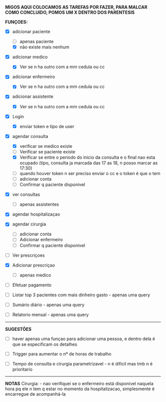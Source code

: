 **MIGOS AQUI COLOCAMOS AS TAREFAS POR FAZER, PARA MALCAR COMO CONCLUIDO, POMOS UM X DENTRO DOS PARENTESIS**

**FUNÇOES:**
- [X] adicionar paciente
    - [ ] apenas paciente
    - [X] não existe mais nenhum
- [X] adicionar medico
    - [X] Ver se n ha outro com a mm cedula ou cc 
- [X] adicionar enfermeiro
    - [X] Ver se n ha outro com a mm cedula ou cc
- [X] adicionar assistente
     - [X] Ver se n ha outro com a mm cedula ou cc
      
- [X] Login
    - [X] enviar token e tipo de user
    
- [X] agendar consulta
    - [X] verificar se medico existe
    - [ ] Verificar se paciente existe
    - [X] Verificar se entre o periodo do inicio da consulta e o final nao esta ocupado
          (tipo, consulta ja marcada das 17 as 18, n posso marcar as 17:30)
    - [ ] quando houver token n ser preciso enviar o cc e o token é que o tem
    - [ ] adicionar conta
    - [ ] Confirmar q paciente disponivel
- [X] ver consultas
    - [ ] apenas assistentes
      
- [X] agendar hospitalizaçao
- [X] agendar cirurgia
    - [ ] adicionar conta
    - [ ] Adicionar enfermeiro
    - [ ] Confirmar q paciente disponivel
      
- [ ] Ver prescriçoes
- [X] Adicionar prescriçao
    - [ ] apenas medico

- [ ] Efetuar pagamento

- [ ] Listar top 3 pacientes com mais dinheiro gasto - apenas uma query
- [ ] Sumário diário - apenas uma query
- [ ] Relatorio mensal - apenas uma query

______________________________________________

**SUGESTÕES**
- [ ] haver apenas uma funçao para adicionar uma pessoa, e dentro dela é que se especificam os detalhes
- [ ] Trigger para aumentar o nº de horas de trabalho
- [ ] Tempo de consulta e cirurgia parametrizavel - n é dificil mas tmb n é prioritario


__________________________

**NOTAS**
    Cirurgia:
        - nao verifiquei se o enfermeiro está disponivel naquela hora pq ele n tem q estar no momento da hospitalizacao, simplesmente é encarregue de acompanhá-la

